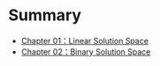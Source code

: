 # Summary

* [Chapter 01：Linear Solution Space](chapter01.md)
* [Chapter 02：Binary Solution Space](chapter02.md)




